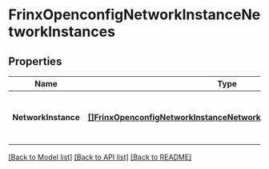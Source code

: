 # FrinxOpenconfigNetworkInstanceNetworkInstances

## Properties
Name | Type | Description | Notes
------------ | ------------- | ------------- | -------------
**NetworkInstance** | [**[]FrinxOpenconfigNetworkInstanceNetworkinstancesNetworkInstance**](frinx.openconfig.network.instance.networkinstances.NetworkInstance.md) | Optional[Network instances configured on the local system] REF:Optional.empty | [optional] [default to null]

[[Back to Model list]](../README.md#documentation-for-models) [[Back to API list]](../README.md#documentation-for-api-endpoints) [[Back to README]](../README.md)



